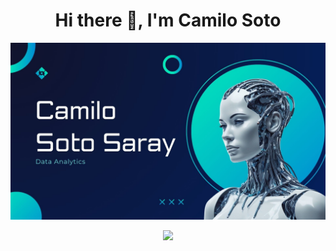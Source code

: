 <h1 align="center"> Hi there 👋, I'm Camilo Soto</h1>

<a target="_blank" href="https://www.stefanosst.gr"><img src="https://github.com/CamiloesotoS98/camiloesotoS98/blob/main/Camilo%20Soto%20Saray.jpg"/></a>

<p align="center">
	<a href="https://github.com/Bouaskaoun">
		<img src="https://readme-typing-svg.herokuapp.com/?lines=Shopify+Expert;Frontend+Developer;React%20|%20Gatsby%20|%20Next+Enthusiast;DL%20|%20AI%20|%20ML%20Applications;Always%20developing%20my%20skills&center=true&width=380&height=45">
	</a>
</p>
